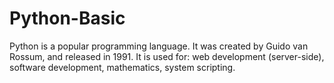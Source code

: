 # Python-Basic
Python is a popular programming language. It was created by Guido van Rossum, and released in 1991.  It is used for:  web development (server-side), software development, mathematics, system scripting.

